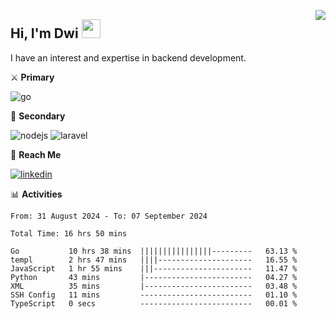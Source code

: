 [<img src="https://komarev.com/ghpvc/?username=masred&color=green&style=flat-square&label=Profile+Views" align="right">](github.com/masred)

## Hi, I'm Dwi <img src="https://raw.githubusercontent.com/MartinHeinz/MartinHeinz/master/wave.gif" width="30px">

I have an interest and expertise in backend development.

⚔️ **Primary**

![go](https://img.shields.io/badge/---?logo=go&label=Golang&style=social)

🔪 **Secondary**

![nodejs](https://img.shields.io/badge/---?logo=node.js&label=Node.js&style=social&logoColor=green)
![laravel](https://img.shields.io/badge/---?logo=laravel&label=Laravel&style=social)

🔗 **Reach Me**

[![linkedin](https://img.shields.io/badge/---?logo=linkedin&label=LinkedIn&style=social)](https://linkedin.com/in/dwifitriyanto)

📊 **Activities**

<!--START_SECTION:waka-->

```all_time
From: 31 August 2024 - To: 07 September 2024

Total Time: 16 hrs 50 mins

Go           10 hrs 38 mins  ||||||||||||||||---------   63.13 %
templ        2 hrs 47 mins   ||||---------------------   16.55 %
JavaScript   1 hr 55 mins    |||----------------------   11.47 %
Python       43 mins         |------------------------   04.27 %
XML          35 mins         |------------------------   03.48 %
SSH Config   11 mins         -------------------------   01.10 %
TypeScript   0 secs          -------------------------   00.01 %
```

<!--END_SECTION:waka-->
